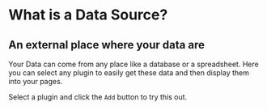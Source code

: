 # What is a Data Source?

## An external place where your data are
Your Data can come from any place like a database or a spreadsheet. Here you can select any plugin to easily get these data and then display them into your pages. 

Select a plugin and click the `Add` button to try this out.
